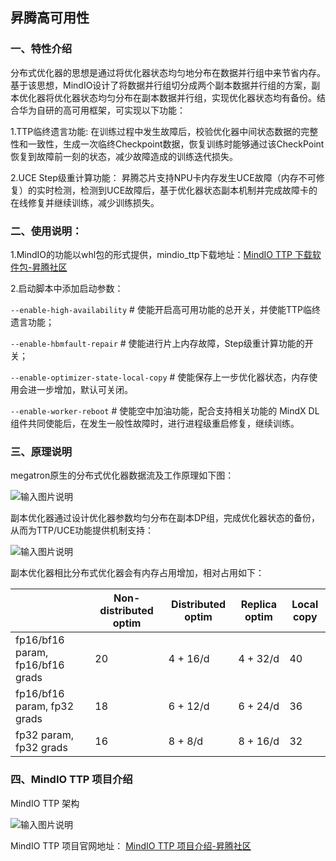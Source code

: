 ## 昇腾高可用性

### 一、特性介绍

分布式优化器的思想是通过将优化器状态均匀地分布在数据并行组中来节省内存。基于该思想，MindIO设计了将数据并行组切分成两个副本数据并行组的方案，副本优化器将优化器状态均匀分布在副本数据并行组，实现优化器状态均有备份。结合华为自研的高可用框架，可实现以下功能：

1.TTP临终遗言功能: 在训练过程中发生故障后，校验优化器中间状态数据的完整性和一致性，生成一次临终Checkpoint数据，恢复训练时能够通过该CheckPoint恢复到故障前一刻的状态，减少故障造成的训练迭代损失。

2.UCE Step级重计算功能： 昇腾芯片支持NPU卡内存发生UCE故障（内存不可修复）的实时检测，检测到UCE故障后，基于优化器状态副本机制并完成故障卡的在线修复并继续训练，减少训练损失。


### 二、使用说明：

1.MindIO的功能以whl包的形式提供，mindio_ttp下载地址：[MindIO TTP 下载软件包-昇腾社区](https://www.hiascend.com/document/detail/zh/mindx-dl/60rc2/mindio/mindiottp/mindiottp009.html)

2.启动脚本中添加启动参数：

`--enable-high-availability`  # 使能开启高可用功能的总开关，并使能TTP临终遗言功能；

`--enable-hbmfault-repair` # 使能进行片上内存故障，Step级重计算功能的开关；

`--enable-optimizer-state-local-copy`  # 使能保存上一步优化器状态，内存使用会进一步增加，默认可关闭。

`--enable-worker-reboot` # 使能空中加油功能，配合支持相关功能的 MindX DL 组件共同使能后，在发生一般性故障时，进行进程级重启修复，继续训练。


### 三、原理说明

megatron原生的分布式优化器数据流及工作原理如下图：

![输入图片说明](https://foruda.gitee.com/images/1720662898713744437/9f9003a6_14290444.png "屏幕截图")

副本优化器通过设计优化器参数均匀分布在副本DP组，完成优化器状态的备份，从而为TTP/UCE功能提供机制支持：

![输入图片说明](https://foruda.gitee.com/images/1720665330348419594/4aa04703_14290444.png "屏幕截图")

副本优化器相比分布式优化器会有内存占用增加，相对占用如下：

|                                  | Non-distributed optim | Distributed optim | Replica optim | Local copy |
|----------------------------------|-----------------------|-------------------|---------------|------------|
| fp16/bf16 param, fp16/bf16 grads | 20                    | 4 + 16/d          | 4 + 32/d      | 40         |
| fp16/bf16 param, fp32 grads      | 18                    | 6 + 12/d          | 6 + 24/d      | 36         |
| fp32 param, fp32 grads           | 16                    | 8 + 8/d           | 8 + 16/d      | 32         |



### 四、MindIO TTP 项目介绍

MindIO TTP 架构

![输入图片说明](https://foruda.gitee.com/images/1720665374547748248/3224f998_14290444.png "屏幕截图")

MindIO TTP 项目官网地址：
[MindIO TTP 项目介绍-昇腾社区](https://www.hiascend.com/document/detail/zh/mindx-dl/60rc2/mindio/mindiottp)